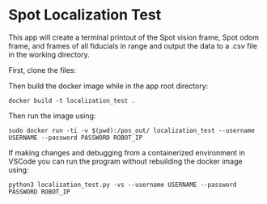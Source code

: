 # Spot Localization Test

This app will create a terminal printout of the Spot vision frame, Spot odom frame, and frames of all fiducials in range and output the data to a .csv file in the working directory.

First, clone the files:



Then build the docker image while in the app root directory:

```docker build -t localization_test .```

Then run the image using:

```sudo docker run -ti -v $(pwd):/pos_out/ localization_test --username USERNAME --password PASSWORD ROBOT_IP```

If making changes and debugging from a containerized environment in VSCode you can run the program without rebuilding the docker image using:

```python3 localization_test.py -vs --username USERNAME --password PASSWORD ROBOT_IP```